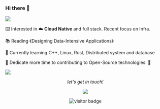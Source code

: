 ### Hi there 👋

![](https://cdn.jsdelivr.net/gh/MadFrey/homework.img/banner.png)

⌨️ Interested in ☁️ **Cloud Native** and full stack. Recent focus on Infra. 

📚 Reading 《Designing Data-Intensive Applications》

🌱 Currently learning C++, Linux, Rust, Distributed system and database

🚀 Dedicate more time to contributing to Open-Source technologies. 🌌


<img src="https://user-images.githubusercontent.com/73097560/115834477-dbab4500-a447-11eb-908a-139a6edaec5c.gif"></a>
<p align="center">
<i>let's get in touch!</i>

<p align="center">
<a href= "https://www.madfrey.top"><img src="https://img.icons8.com/material-outlined/27/000000/geography.png"/></a>



<p align="center">
<img src="https://visitor-badge.laobi.icu/badge?page_id=skywircL.skywircL" alt="visitor badge"/>       
</p>

</p>



<!--
**MadFrey/MadFrey** is a ✨ _special_ ✨ repository because its `README.md` (this file) appears on your GitHub profile.

Here are some ideas to get you started:

- 🔭 I’m currently working on ...
- 🌱 I’m currently learning algorithm...
- 👯 I’m looking to collaborate on ...
- 🤔 I’m looking for help with ...
- 💬 Ask me about ...
- 📫 How to reach me: ...
- 😄 Pronouns: ...
- ⚡ Fun fact: ...
-->

